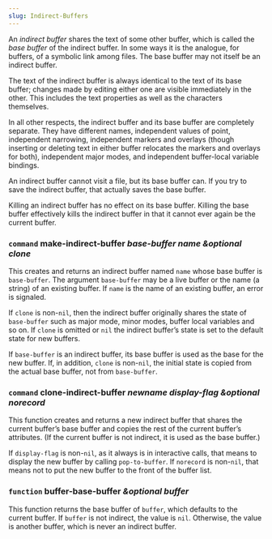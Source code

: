 ```yaml
---
slug: Indirect-Buffers
---
```


An *indirect buffer* shares the text of some other buffer, which is called the *base buffer* of the indirect buffer. In some ways it is the analogue, for buffers, of a symbolic link among files. The base buffer may not itself be an indirect buffer.

The text of the indirect buffer is always identical to the text of its base buffer; changes made by editing either one are visible immediately in the other. This includes the text properties as well as the characters themselves.

In all other respects, the indirect buffer and its base buffer are completely separate. They have different names, independent values of point, independent narrowing, independent markers and overlays (though inserting or deleting text in either buffer relocates the markers and overlays for both), independent major modes, and independent buffer-local variable bindings.

An indirect buffer cannot visit a file, but its base buffer can. If you try to save the indirect buffer, that actually saves the base buffer.

Killing an indirect buffer has no effect on its base buffer. Killing the base buffer effectively kills the indirect buffer in that it cannot ever again be the current buffer.

### <span className="tag command">`command`</span> **make-indirect-buffer** *base-buffer name \&optional clone*

This creates and returns an indirect buffer named `name` whose base buffer is `base-buffer`. The argument `base-buffer` may be a live buffer or the name (a string) of an existing buffer. If `name` is the name of an existing buffer, an error is signaled.

If `clone` is non-`nil`, then the indirect buffer originally shares the state of `base-buffer` such as major mode, minor modes, buffer local variables and so on. If `clone` is omitted or `nil` the indirect buffer’s state is set to the default state for new buffers.

If `base-buffer` is an indirect buffer, its base buffer is used as the base for the new buffer. If, in addition, `clone` is non-`nil`, the initial state is copied from the actual base buffer, not from `base-buffer`.

### <span className="tag command">`command`</span> **clone-indirect-buffer** *newname display-flag \&optional norecord*

This function creates and returns a new indirect buffer that shares the current buffer’s base buffer and copies the rest of the current buffer’s attributes. (If the current buffer is not indirect, it is used as the base buffer.)

If `display-flag` is non-`nil`, as it always is in interactive calls, that means to display the new buffer by calling `pop-to-buffer`. If `norecord` is non-`nil`, that means not to put the new buffer to the front of the buffer list.

### <span className="tag function">`function`</span> **buffer-base-buffer** *\&optional buffer*

This function returns the base buffer of `buffer`, which defaults to the current buffer. If `buffer` is not indirect, the value is `nil`. Otherwise, the value is another buffer, which is never an indirect buffer.
